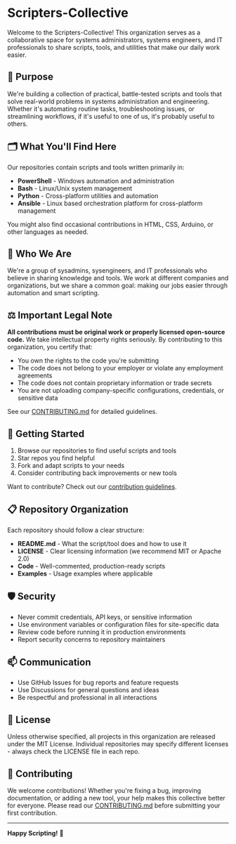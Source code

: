 # Scripters-Collective

Welcome to the Scripters-Collective! This organization serves as a collaborative space for systems administrators, systems engineers, and IT professionals to share scripts, tools, and utilities that make our daily work easier.

## 🎯 Purpose

We're building a collection of practical, battle-tested scripts and tools that solve real-world problems in systems administration and engineering. Whether it's automating routine tasks, troubleshooting issues, or streamlining workflows, if it's useful to one of us, it's probably useful to others.

## 🗂️ What You'll Find Here

Our repositories contain scripts and tools written primarily in:

- **PowerShell** - Windows automation and administration
- **Bash** - Linux/Unix system management
- **Python** - Cross-platform utilities and automation
- **Ansible** - Linux based orchestration platform for cross-platform management

You might also find occasional contributions in HTML, CSS, Arduino, or other languages as needed.

## 🤝 Who We Are

We're a group of sysadmins, sysengineers, and IT professionals who believe in sharing knowledge and tools. We work at different companies and organizations, but we share a common goal: making our jobs easier through automation and smart scripting.

## ⚖️ Important Legal Note

**All contributions must be original work or properly licensed open-source code.** We take intellectual property rights seriously. By contributing to this organization, you certify that:

- You own the rights to the code you're submitting
- The code does not belong to your employer or violate any employment agreements
- The code does not contain proprietary information or trade secrets
- You are not uploading company-specific configurations, credentials, or sensitive data

See our [CONTRIBUTING.md](CONTRIBUTING.md) for detailed guidelines.

## 🚀 Getting Started

1. Browse our repositories to find useful scripts and tools
2. Star repos you find helpful
3. Fork and adapt scripts to your needs
4. Consider contributing back improvements or new tools

Want to contribute? Check out our [contribution guidelines](CONTRIBUTING.md).

## 📋 Repository Organization

Each repository should follow a clear structure:

- **README.md** - What the script/tool does and how to use it
- **LICENSE** - Clear licensing information (we recommend MIT or Apache 2.0)
- **Code** - Well-commented, production-ready scripts
- **Examples** - Usage examples where applicable

## 🛡️ Security

- Never commit credentials, API keys, or sensitive information
- Use environment variables or configuration files for site-specific data
- Review code before running it in production environments
- Report security concerns to repository maintainers

## 📫 Communication

- Use GitHub Issues for bug reports and feature requests
- Use Discussions for general questions and ideas
- Be respectful and professional in all interactions

## 📜 License

Unless otherwise specified, all projects in this organization are released under the MIT License. Individual repositories may specify different licenses - always check the LICENSE file in each repo.

## 🌟 Contributing

We welcome contributions! Whether you're fixing a bug, improving documentation, or adding a new tool, your help makes this collective better for everyone. Please read our [CONTRIBUTING.md](CONTRIBUTING.md) before submitting your first contribution.

---

**Happy Scripting!** 🎉
